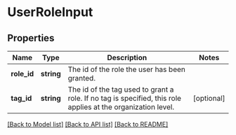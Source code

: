 # UserRoleInput

## Properties
Name | Type | Description | Notes
------------ | ------------- | ------------- | -------------
**role_id** | **string** | The id of the role the user has been granted. | 
**tag_id** | **string** | The id of the tag used to grant a role. If no tag is specified, this role applies at the organization level. | [optional] 

[[Back to Model list]](../README.md#documentation-for-models) [[Back to API list]](../README.md#documentation-for-api-endpoints) [[Back to README]](../README.md)


